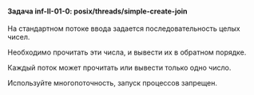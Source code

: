 #### Задача inf-II-01-0: posix/threads/simple-create-join
На стандартном потоке ввода задается последовательность целых чисел.

Необходимо прочитать эти числа, и вывести их в обратном порядке.

Каждый поток может прочитать или вывести только одно число.

Используйте многопоточность, запуск процессов запрещен.


